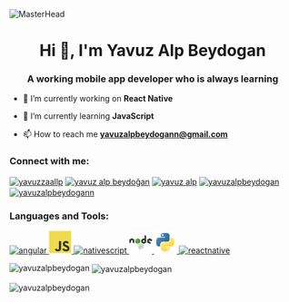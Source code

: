 ![MasterHead](https://miro.medium.com/v2/resize:fit:900/1*b29pJKZqp6Jxb3rd9QlJiw.png)
<h1 align="center">Hi 👋, I'm Yavuz Alp Beydogan</h1>
<h3 align="center">A working mobile app developer who is always learning</h3>

- 🔭 I’m currently working on **React Native**

- 🌱 I’m currently learning **JavaScript**

- 📫 How to reach me **yavuzalpbeydogann@gmail.com**

<h3 align="left">Connect with me:</h3>
<p align="left">
<a href="https://twitter.com/yavuzzaallp" target="blank"><img align="center" src="https://raw.githubusercontent.com/rahuldkjain/github-profile-readme-generator/master/src/images/icons/Social/twitter.svg" alt="yavuzzaallp" height="30" width="40" /></a>
<a href="https://linkedin.com/in/yavuz alp beydoğan" target="blank"><img align="center" src="https://raw.githubusercontent.com/rahuldkjain/github-profile-readme-generator/master/src/images/icons/Social/linked-in-alt.svg" alt="yavuz alp beydoğan" height="30" width="40" /></a>
<a href="https://fb.com/yavuz alp" target="blank"><img align="center" src="https://raw.githubusercontent.com/rahuldkjain/github-profile-readme-generator/master/src/images/icons/Social/facebook.svg" alt="yavuz alp" height="30" width="40" /></a>
<a href="https://instagram.com/yavuzalpbeydogan" target="blank"><img align="center" src="https://raw.githubusercontent.com/rahuldkjain/github-profile-readme-generator/master/src/images/icons/Social/instagram.svg" alt="yavuzalpbeydogan" height="30" width="40" /></a>
<a href="https://www.youtube.com/c/yavuzalpbeydogann" target="blank"><img align="center" src="https://raw.githubusercontent.com/rahuldkjain/github-profile-readme-generator/master/src/images/icons/Social/youtube.svg" alt="yavuzalpbeydogann" height="30" width="40" /></a>
</p>

<h3 align="left">Languages and Tools:</h3>
<p align="left"> <a href="https://angular.io" target="_blank" rel="noreferrer"> <img src="https://angular.io/assets/images/logos/angular/angular.svg" alt="angular" width="40" height="40"/> </a> <a href="https://developer.mozilla.org/en-US/docs/Web/JavaScript" target="_blank" rel="noreferrer"> <img src="https://raw.githubusercontent.com/devicons/devicon/master/icons/javascript/javascript-original.svg" alt="javascript" width="40" height="40"/> </a> <a href="https://nativescript.org/" target="_blank" rel="noreferrer"> <img src="https://raw.githubusercontent.com/detain/svg-logos/780f25886640cef088af994181646db2f6b1a3f8/svg/nativescript.svg" alt="nativescript" width="40" height="40"/> </a> <a href="https://nodejs.org" target="_blank" rel="noreferrer"> <img src="https://raw.githubusercontent.com/devicons/devicon/master/icons/nodejs/nodejs-original-wordmark.svg" alt="nodejs" width="40" height="40"/> </a> <a href="https://www.python.org" target="_blank" rel="noreferrer"> <img src="https://raw.githubusercontent.com/devicons/devicon/master/icons/python/python-original.svg" alt="python" width="40" height="40"/> </a> <a href="https://reactnative.dev/" target="_blank" rel="noreferrer"> <img src="https://reactnative.dev/img/header_logo.svg" alt="reactnative" width="40" height="40"/> </a> </p>

<p><img align="left" src="https://github-readme-stats.vercel.app/api/top-langs?username=yavuzalpbeydogan&show_icons=true&locale=en&layout=compact" alt="yavuzalpbeydogan" /></p>

<p>&nbsp;<img align="center" src="https://github-readme-stats.vercel.app/api?username=yavuzalpbeydogan&show_icons=true&locale=en" alt="yavuzalpbeydogan" /></p>

<p><img align="center" src="https://github-readme-streak-stats.herokuapp.com/?user=yavuzalpbeydogan&" alt="yavuzalpbeydogan" /></p>

